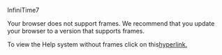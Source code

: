 InfiniTime7



Your browser does not support frames. We recommend that you update your browser to a version that supports frames.

To view the Help system without frames click on this[hyperlink.](/InfiniTime/help%20file/Help_System_Introduction.md)